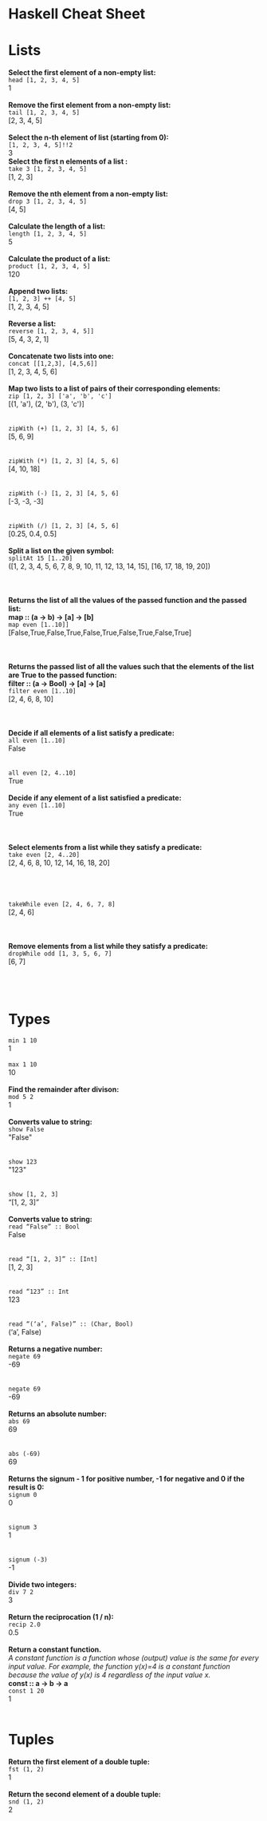 # Haskell Cheat Sheet

# Lists

**Select the first element of a non-empty list:**
<br>`head [1, 2, 3, 4, 5]`
<br>1
<br>
<br>
**Remove the first element from a non-empty list:**
<br>`tail [1, 2, 3, 4, 5]`
<br>[2, 3, 4, 5]
<br>
<br>
**Select the n-th element of list (starting from 0):**
<br>`[1, 2, 3, 4, 5]!!2`
<br>3
<br>
**Select the first n elements of a list :**
<br>`take 3 [1, 2, 3, 4, 5]`
<br>[1, 2, 3]
<br>
<br>
**Remove the nth element from a non-empty list:**
<br>`drop 3 [1, 2, 3, 4, 5]`
<br>[4, 5]
<br>
<br>
**Calculate the length of a list:**
<br>`length [1, 2, 3, 4, 5]`
<br>5
<br>
<br>
**Calculate the product of a list:**
<br>`product [1, 2, 3, 4, 5]`
<br>120
<br>
<br>
**Append two lists:**
<br>`[1, 2, 3] ++ [4, 5]`
<br>[1, 2, 3, 4, 5]
<br>
<br>
**Reverse a list:**
<br>`reverse [1, 2, 3, 4, 5]]`
<br>[5, 4, 3, 2, 1]
<br>
<br>
**Concatenate two lists into one:**
<br>`concat [[1,2,3], [4,5,6]]`
<br>[1, 2, 3, 4, 5, 6]
<br>
<br>
**Map two lists to a list of pairs of their corresponding elements:**
<br>`zip [1, 2, 3] ['a', 'b', 'c']`
<br>[(1, 'a'), (2, 'b'), (3, 'c')]
<br>
<br>
<br>`zipWith (+) [1, 2, 3] [4, 5, 6]`
<br>[5, 6, 9]
<br>
<br>
<br>`zipWith (*) [1, 2, 3] [4, 5, 6]`
<br>[4, 10, 18]
<br>
<br>
<br>`zipWith (-) [1, 2, 3] [4, 5, 6]`
<br>[-3, -3, -3]
<br>
<br>
<br>`zipWith (/) [1, 2, 3] [4, 5, 6]`
<br>[0.25, 0.4, 0.5]
<br>
<br>
**Split a list on the given symbol:**
<br>`splitAt 15 [1..20]`
<br>([1, 2, 3, 4, 5, 6, 7, 8, 9, 10, 11, 12, 13, 14, 15], [16, 17, 18, 19, 20])
<br>
<br>
<br>
<br>
**Returns the list of all the values of the passed function and the passed list:**
<br>**map :: (a -> b) -> [a] -> [b]**
<br>`map even [1..10]]`
<br>[False,True,False,True,False,True,False,True,False,True]
<br>
<br>
<br>
<br>
**Returns the passed list of all the values such that the elements of the list are True to the passed function:**
<br>**filter :: (a -> Bool) -> [a] -> [a]**
<br>`filter even [1..10]`
<br>[2, 4, 6, 8, 10]
<br>
<br>
<br>
<br>
**Decide if all elements of a list satisfy a predicate:**
<br>`all even [1..10]`
<br>False
<br>
<br>
<br>`all even [2, 4..10]`
<br>True
<br>
<br>
**Decide if any element of a list satisfied a predicate:**
<br>`any even [1..10]`
<br>True
<br>
<br>
<br>
<br>
**Select elements from a list while they satisfy a predicate:**
<br>`take even [2, 4..20]`
<br>[2, 4, 6, 8, 10, 12, 14, 16, 18, 20]
<br>
<br>
<br>
<br>
<br>`takeWhile even [2, 4, 6, 7, 8]`
<br>[2, 4, 6]
<br>
<br>
<br>
<br>
**Remove elements from a list while they satisfy a predicate:**
<br>`dropWhile odd [1, 3, 5, 6, 7]`
<br>[6, 7]
<br>
<br>
<br>
<br>
# Types
`min 1 10`
<br>1
<br>
<br>
`max 1 10`
<br>10
<br>
<br>
**Find the remainder after divison:**
<br>`mod 5 2`
<br>1
<br>
<br>
**Converts value to string:**
<br>`show False`
<br>"False"
<br>
<br>
<br>`show 123`
<br>"123"
<br>
<br>
<br>`show [1, 2, 3]`
<br>“[1, 2, 3]”
<br>
<br>
**Converts value to string:**
<br>`read “False” :: Bool`
<br>False
<br>
<br>
<br>`read “[1, 2, 3]” :: [Int]`
<br>[1, 2, 3]
<br>
<br>
<br>`read “123” :: Int`
<br>123
<br>
<br>
<br>`read “(‘a’, False)” :: (Char, Bool)`
<br>(‘a’, False)
<br>
<br>
**Returns a negative number:**
<br>`negate 69`
<br>-69
<br>
<br>
<br>`negate 69`
<br>-69
<br>
<br>
**Returns an absolute number:**
<br>`abs 69`
<br>69
<br>
<br>
<br>`abs (-69)`
<br>69
<br>
<br>
**Returns the signum - 1 for positive number, -1 for negative and 0 if the result is 0:**
<br>`signum 0`
<br>0
<br>
<br>
<br>`signum 3`
<br>1
<br>
<br>
<br>`signum (-3)`
<br>-1
<br>
<br>
**Divide two integers:**
<br>`div 7 2`
<br>3
<br>
<br>
**Return the reciprocation (1 / n):**
<br>`recip 2.0`
<br>0.5
<br>
<br>
**Return a constant function.**
<br>*A constant function is a function whose (output) value is the same for every input value. For example, the function y(x)=4 is a constant function because the value of  y(x) is 4 regardless of the input value x.<br>*
**const :: a -> b -> a**
<br>`const 1 20`
<br>1
<br>
<br>
# Tuples

**Return the first element of a double tuple:**
<br>`fst (1, 2)`
<br>1
<br>
<br>
**Return the second element of a double tuple:**
<br>`snd (1, 2)`
<br>2
<br>
<br>
